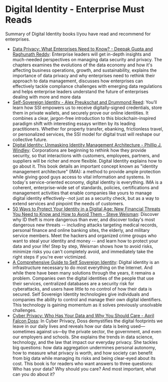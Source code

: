 # Digital Identity - Enterprise Must Reads
Summary of Digital Identity books I/you have read and recommend for enterprises.

* [Data Privacy: What Enterprises Need to Know? - Deepak Gupta and Raghunath Reddy](https://www.amazon.com/Data-Privacy-What-Enterprises-Need-ebook/dp/B0B5XPD468): Enterprise leaders will get in-depth insights and much-needed perspectives on managing data security and privacy. The chapters examines the evolutions of the data economy and how it's affecting business operations, growth, and sustainability, explains the importance of data privacy and why enterprises need to rethink their approach to data management, discusses how enterprises can effectively tackle compliance challenges with emerging data regulations and helps enterprise leaders understand the future of enterprises dealing with more and more data
* [Self-Sovereign Identity - Alex Preukschat and Drummond Reed](https://www.manning.com/books/self-sovereign-identity): You’ll learn how SSI empowers us to receive digitally-signed credentials, store them in private wallets, and securely prove our online identities. It combines a clear, jargon-free introduction to this blockchain-inspired paradigm shift with interesting essays written by its leading practitioners. Whether for property transfer, ebanking, frictionless travel, or personalized services, the SSI model for digital trust will reshape our collective future.
* [Digital Identity: Unmasking Identity Management Architecture - Phillip J. Windley](https://www.amazon.com/Digital-Identity-Unmasking-Management-Architecture-ebook/dp/B0026OR3DA/ref=sr_1_1): Corporations are beginning to rethink how they provide security, so that interactions with customers, employees, partners, and suppliers will be richer and more flexible. Digital Identity explains how to go about it. This book details an important concept known as "identity management architecture" (IMA): a method to provide ample protection while giving good guys access to vital information and systems. In today's service-oriented economy, digital identity is everything. IMA is a coherent, enterprise-wide set of standards, policies, certifications and management activities that enable companies like yours to manage digital identity effectively--not just as a security check, but as a way to extend services and pinpoint the needs of customers.
* [50 Ways to Protect Your Identity in a Digital Age: New Financial Threats You Need to Know and How to Avoid Them - Steve Weisman](https://www.amazon.com/Ways-Protect-Your-Identity-Digital-ebook/dp/B009PM8XOY/ref=sr_1_16): Discover why ID theft is more dangerous than ever, and discover today's most dangerous new threats -- including attacks targeting medical records, personal finance and online banking sites, the elderly, and military service members. Meet the hackers and organized crime groups who want to steal your identity and money -- and learn how to protect your data and your life! Step by step, Weisman shows how to avoid risks, minimize risks you can't completely avoid, and immediately take the right steps if you're ever victimized. 
* [A Comprehensive Guide to Self Sovereign Identity](https://www.amazon.com/Comprehensive-Guide-Self-Sovereign-Identity-ebook/dp/B07Q3TXLDP/ref=sr_1_12): Digital identity is an infrastructure necessary to do most everything on the Internet. And while there have been many solutions through the years, it remains a problem. Companies own the digital identities of the people that use their services, centralized databases are a security risk for cyberattacks, and users have little to no control of how their data is secured. Self Sovereign Identity technologies give individuals and companies the ability to control and manage their own digital identifiers. This technology is gaining momentum as it solves previously unsolvable challenges.
* [Cyber Privacy: Who Has Your Data and Why You Should Care - April Falcon Doss](https://www.amazon.com/Cyber-Privacy-Your-Data-Should-ebook/dp/B084JMJHL1/ref=sr_1_4): In Cyber Privacy, Doss demystifies the digital footprints we leave in our daily lives and reveals how our data is being used—sometimes against us—by the private sector, the government, and even our employers and schools. She explains the trends in data science, technology, and the law that impact our everyday privacy. She tackles big questions: how data aggregation undermines personal autonomy, how to measure what privacy is worth, and how society can benefit from big data while managing its risks and being clear-eyed about its cost. This book is for readers who want answers to three questions: Who has your data? Why should you care? And most important, what can you do about it?
